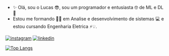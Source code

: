 - ✨ Olá, sou o Lucas 😎, sou um programador e entusiasta 🤓 de ML e DL 🤖
- Estou me formando 👨‍🎓 em Analise e desenvolvimento de sistemas 💻 e estou cursando Engenharia Eletrica ⚡💡.

[![instagram](https://img.shields.io/badge/Instagram-E4405F?style=for-the-badge&logo=instagram&logoColor=white)](https://www.instagram.com/lukaolmd/)
[![linkedin](https://img.shields.io/badge/LinkedIn-0077B5?style=for-the-badge&logo=linkedin&logoColor=white)](https://www.linkedin.com/in/lucas-almeida-tiburtino-da-silva-4274ab153/)

[![Top Langs](https://github-readme-stats.vercel.app/api/top-langs/?username=LucasATS&layout=compact)](https://github.com/LucasATS/)

